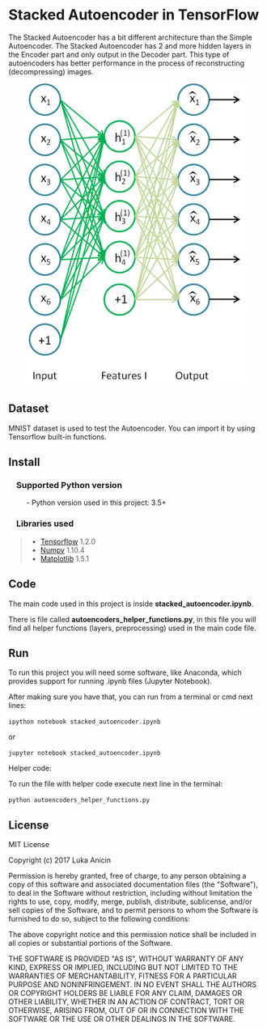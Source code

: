 # Stacked Autoencoder in TensorFlow

The Stacked Autoencoder has a bit different architecture than the Simple Autoencoder. The Stacked Autoencoder has 2 and more hidden layers in the Encoder part and only output in the  Decoder part. This type of autoencoders has better performance in the process of reconstructing (decompressing) images.


<div style="text-align:center"><img src ="stacked_autoencoder.png" /></div>

## Dataset

MNIST dataset is used to test the Autoencoder. You can import it by using Tensorflow built-in functions.

## Install

### &nbsp;&nbsp;&nbsp; Supported Python version
&nbsp;&nbsp;&nbsp;&nbsp;&nbsp;&nbsp;&nbsp;&nbsp;&nbsp;- Python version used in this project: 3.5+

### &nbsp;&nbsp;&nbsp; Libraries used

> *  [Tensorflow](http://tensorflow.org) 1.2.0
> *  [Numpy](http://www.numpy.org) 1.10.4
> *  [Matplotlib](https://matplotlib.org) 1.5.1

## Code

The main code used in this project is inside **stacked_autoencoder.ipynb**.

There is file called **autoencoders_helper_functions.py**, in this file you will find all helper functions (layers, preprocessing) used in the main code file.

## Run

To run this project you will need some software, like Anaconda, which provides support for running .ipynb files (Jupyter Notebook).

After making sure you have that, you can run from a terminal or cmd next lines:

`ipython notebook stacked_autoencoder.ipynb`

or

`jupyter notebook stacked_autoencoder.ipynb`

Helper code:

To run the file with helper code execute next line in the terminal:

`python autoencoders_helper_functions.py`


## License

MIT License

Copyright (c) 2017 Luka Anicin

Permission is hereby granted, free of charge, to any person obtaining a copy
of this software and associated documentation files (the "Software"), to deal
in the Software without restriction, including without limitation the rights
to use, copy, modify, merge, publish, distribute, sublicense, and/or sell
copies of the Software, and to permit persons to whom the Software is
furnished to do so, subject to the following conditions:

The above copyright notice and this permission notice shall be included in all
copies or substantial portions of the Software.

THE SOFTWARE IS PROVIDED "AS IS", WITHOUT WARRANTY OF ANY KIND, EXPRESS OR
IMPLIED, INCLUDING BUT NOT LIMITED TO THE WARRANTIES OF MERCHANTABILITY,
FITNESS FOR A PARTICULAR PURPOSE AND NONINFRINGEMENT. IN NO EVENT SHALL THE
AUTHORS OR COPYRIGHT HOLDERS BE LIABLE FOR ANY CLAIM, DAMAGES OR OTHER
LIABILITY, WHETHER IN AN ACTION OF CONTRACT, TORT OR OTHERWISE, ARISING FROM,
OUT OF OR IN CONNECTION WITH THE SOFTWARE OR THE USE OR OTHER DEALINGS IN THE
SOFTWARE.
